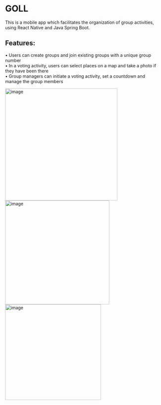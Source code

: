 # GOLL
This is a mobile app which facilitates the organization of group activities, using React Native and Java Spring Boot.

## Features:
• Users can create groups and join existing groups with a unique group number  
• In a voting activity, users can select places on a map and take a photo if they have been there<br>
• Group managers can initiate a voting activity, set a countdown and manage the group members

<p float="left">
  <img width="362" alt="image" src="https://user-images.githubusercontent.com/62229810/204809973-84b1ab1b-6fce-450f-90de-edf2bfca029d.png">
  <img width="336" alt="image" src="https://user-images.githubusercontent.com/62229810/204809181-0dabeb6f-403c-4759-87f6-c75d5f24b9a1.png">
  <img width="309" alt="image" src="https://user-images.githubusercontent.com/62229810/204809310-15a80dcf-e27c-443f-bbf5-6158122ec52c.png">
</p>
